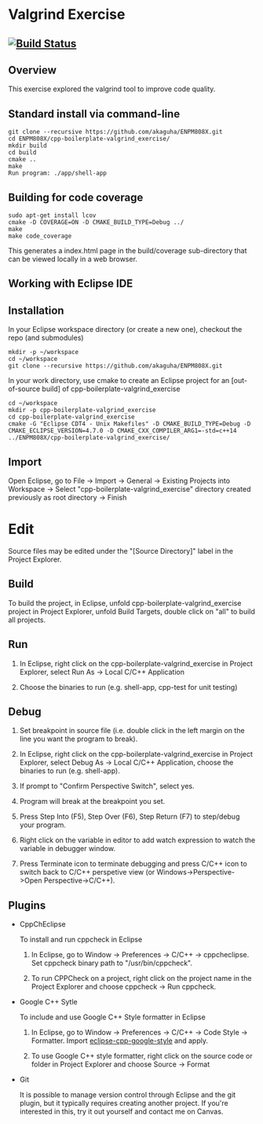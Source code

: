 # Valgrind Exercise
[![Build Status](https://travis-ci.org/akaguha/cpp-boilerplate-valgrind_exercise.svg?branch=master)](https://travis-ci.org/akaguha/cpp-boilerplate-valgrind_exercise)
---

## Overview

This exercise explored the valgrind tool to improve code quality.

## Standard install via command-line
```
git clone --recursive https://github.com/akaguha/ENPM808X.git
cd ENPM808X/cpp-boilerplate-valgrind_exercise/
mkdir build
cd build
cmake ..
make
Run program: ./app/shell-app
```

## Building for code coverage
```
sudo apt-get install lcov
cmake -D COVERAGE=ON -D CMAKE_BUILD_TYPE=Debug ../
make
make code_coverage
```
This generates a index.html page in the build/coverage sub-directory that can be viewed locally in a web browser.

## Working with Eclipse IDE ##

## Installation

In your Eclipse workspace directory (or create a new one), checkout the repo (and submodules)
```
mkdir -p ~/workspace
cd ~/workspace
git clone --recursive https://github.com/akaguha/ENPM808X.git
```

In your work directory, use cmake to create an Eclipse project for an [out-of-source build] of cpp-boilerplate-valgrind_exercise

```
cd ~/workspace
mkdir -p cpp-boilerplate-valgrind_exercise
cd cpp-boilerplate-valgrind_exercise
cmake -G "Eclipse CDT4 - Unix Makefiles" -D CMAKE_BUILD_TYPE=Debug -D CMAKE_ECLIPSE_VERSION=4.7.0 -D CMAKE_CXX_COMPILER_ARG1=-std=c++14 ../ENPM808X/cpp-boilerplate-valgrind_exercise/
```

## Import

Open Eclipse, go to File -> Import -> General -> Existing Projects into Workspace -> 
Select "cpp-boilerplate-valgrind_exercise" directory created previously as root directory -> Finish

# Edit

Source files may be edited under the "[Source Directory]" label in the Project Explorer.


## Build

To build the project, in Eclipse, unfold cpp-boilerplate-valgrind_exercise project in Project Explorer,
unfold Build Targets, double click on "all" to build all projects.

## Run

1. In Eclipse, right click on the cpp-boilerplate-valgrind_exercise in Project Explorer,
select Run As -> Local C/C++ Application

2. Choose the binaries to run (e.g. shell-app, cpp-test for unit testing)


## Debug


1. Set breakpoint in source file (i.e. double click in the left margin on the line you want 
the program to break).

2. In Eclipse, right click on the cpp-boilerplate-valgrind_exercise in Project Explorer, select Debug As -> 
Local C/C++ Application, choose the binaries to run (e.g. shell-app).

3. If prompt to "Confirm Perspective Switch", select yes.

4. Program will break at the breakpoint you set.

5. Press Step Into (F5), Step Over (F6), Step Return (F7) to step/debug your program.

6. Right click on the variable in editor to add watch expression to watch the variable in 
debugger window.

7. Press Terminate icon to terminate debugging and press C/C++ icon to switch back to C/C++ 
perspetive view (or Windows->Perspective->Open Perspective->C/C++).


## Plugins

- CppChEclipse

    To install and run cppcheck in Eclipse

    1. In Eclipse, go to Window -> Preferences -> C/C++ -> cppcheclipse.
    Set cppcheck binary path to "/usr/bin/cppcheck".

    2. To run CPPCheck on a project, right click on the project name in the Project Explorer 
    and choose cppcheck -> Run cppcheck.


- Google C++ Sytle

    To include and use Google C++ Style formatter in Eclipse

    1. In Eclipse, go to Window -> Preferences -> C/C++ -> Code Style -> Formatter. 
    Import [eclipse-cpp-google-style][reference-id-for-eclipse-cpp-google-style] and apply.

    2. To use Google C++ style formatter, right click on the source code or folder in 
    Project Explorer and choose Source -> Format

[reference-id-for-eclipse-cpp-google-style]: https://raw.githubusercontent.com/google/styleguide/gh-pages/eclipse-cpp-google-style.xml

- Git

    It is possible to manage version control through Eclipse and the git plugin, but it typically requires creating another project. If you're interested in this, try it out yourself and contact me on Canvas.
